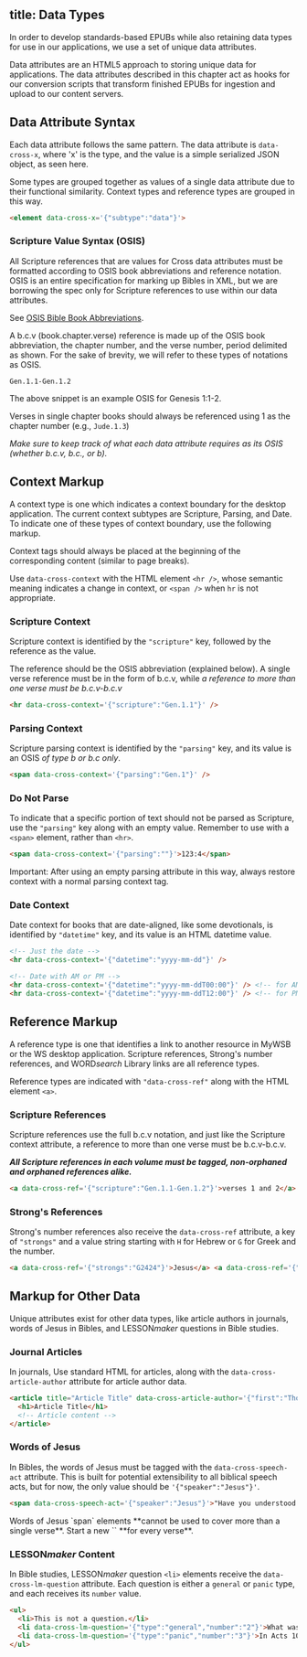title: Data Types
---

In order to develop standards-based EPUBs while also retaining data types for use in our applications, we use a set of unique data attributes.

Data attributes are an HTML5 approach to storing unique data for applications. The data attributes described in this chapter act as hooks for our conversion scripts that transform finished EPUBs for ingestion and upload to our content servers.

## Data Attribute Syntax

Each data attribute follows the same pattern. The data attribute is `data-cross-x`, where 'x' is the type, and the value is a simple serialized JSON object, as seen here.

Some types are grouped together as values of a single data attribute due to their functional similarity. Context types and reference types are grouped in this way.

```html
<element data-cross-x='{"subtype":"data"}'>
```
### Scripture Value Syntax (OSIS)

All Scripture references that are values for Cross data attributes must be formatted according to OSIS book abbreviations and reference notation. OSIS is an entire specification for marking up Bibles in XML, but we are borrowing the spec only for Scripture references to use within our data attributes.

See [OSIS Bible Book Abbreviations](https://docs.google.com/a/lifeway.com/spreadsheets/d/1tgzQru2dVaDU-zhaSfym1UuaPh3_Aktq91iDz9L9JtY/edit?usp=sharing).

A b.c.v (book.chapter.verse) reference is made up of the OSIS book abbreviation, the chapter number, and the verse number, period delimited as shown. For the sake of brevity, we will refer to these types of notations as OSIS.

```plain
Gen.1.1-Gen.1.2
```

The above snippet is an example OSIS for Genesis 1:1-2.

Verses in single chapter books should always be referenced using 1 as the chapter number (e.g., `Jude.1.3`)

*Make sure to keep track of what each data attribute requires as its OSIS (whether b.c.v, b.c., or b).*

## Context Markup

A context type is one which indicates a context boundary for the desktop application. The current context subtypes are Scripture, Parsing, and Date. To indicate one of these types of context boundary, use the following markup.

Context tags should always be placed at the beginning of the corresponding content (similar to page breaks).

Use `data-cross-context` with the HTML element `<hr />`, whose semantic meaning indicates a change in context, or `<span />` when `hr` is not appropriate.

### Scripture Context

Scripture context is identified by the `"scripture"` key, followed by the reference as the value.

The reference should be the OSIS abbreviation (explained below). A single verse reference must be in the form of b.c.v, while *a reference to more than one verse must be b.c.v-b.c.v*

```html
<hr data-cross-context='{"scripture":"Gen.1.1"}' />
```

### Parsing Context

Scripture parsing context is identified by the `"parsing"` key, and its value is an OSIS *of type b or b.c only*.

```html
<span data-cross-context='{"parsing":"Gen.1"}' />
```

### Do Not Parse

To indicate that a specific portion of text should not be parsed as Scripture, use the `"parsing"` key along with an empty value. Remember to use with a `<span>` element, rather than `<hr>`.

```html
<span data-cross-context='{"parsing":""}'>123:4</span>
```
<aside class="warning">Important: After using an empty parsing attribute in this way, always restore context with a normal parsing context tag.</aside>

### Date Context

Date context for books that are date-aligned, like some devotionals, is identified by `"datetime"` key, and its value is an HTML datetime value.

```html
<!-- Just the date -->
<hr data-cross-context='{"datetime":"yyyy-mm-dd"}' />

<!-- Date with AM or PM -->
<hr data-cross-context='{"datetime":"yyyy-mm-ddT00:00"}' /> <!-- for AM -->
<hr data-cross-context='{"datetime":"yyyy-mm-ddT12:00"}' /> <!-- for PM -->
```

## Reference Markup

A reference type is one that identifies a link to another resource in MyWSB or the WS desktop application. Scripture references, Strong's number references, and WORD<em>search</em> Library links are all reference types.

Reference types are indicated with `"data-cross-ref"` along with the HTML element `<a>`.

### Scripture References

Scripture references use the full b.c.v notation, and just like the Scripture context attribute, a reference to more than one verse must be b.c.v-b.c.v.

***All Scripture references in each volume must be tagged, non-orphaned and orphaned references alike.***

```html
<a data-cross-ref='{"scripture":"Gen.1.1-Gen.1.2"}'>verses 1 and 2</a>
```

### Strong's References

Strong's number references also receive the `data-cross-ref` attribute, a key of `"strongs"` and a value string starting with `H` for Hebrew or `G` for Greek and the number.

```html
<a data-cross-ref='{"strongs":"G2424"}'>Jesus</a> <a data-cross-ref='{"strongs":"G5547"}'>Christ</a>
```

## Markup for Other Data

Unique attributes exist for other data types, like article authors in journals, words of Jesus in Bibles, and LESSON<em>maker</em> questions in Bible studies.

### Journal Articles

In journals, Use standard HTML for articles, along with the `data-cross-article-author` attribute for article author data.

```html
<article title="Article Title" data-cross-article-author='{"first":"Thom","last":"Rainer","suffix":""}'>
  <h1>Article Title</h1>
  <!-- Article content -->
</article>
```

### Words of Jesus

In Bibles, the words of Jesus must be tagged with the `data-cross-speech-act` attribute. This is built for potential extensibility to all biblical speech acts, but for now, the only value should be `'{"speaker":"Jesus"}'`.

```html
<span data-cross-speech-act='{"speaker":"Jesus"}'>"Have you understood all these things?"</span>
```

<aside class="warning">Words of Jesus `span` elements **cannot be used to cover more than a single verse**. Start a new `<span data-cross-speech-act='{"speaker":"Jesus"}'>` **for every verse**.</aside>

### LESSON<em>maker</em> Content

In Bible studies, LESSON<em>maker</em> question `<li>` elements receive the `data-cross-lm-question` attribute. Each question is either a `general` or `panic` type, and each receives its `number` value.

```html
<ul>
  <li>This is not a question.</li>
  <li data-cross-lm-question='{"type":"general","number":"2"}'>What was your favorite movie growing up?</li>
  <li data-cross-lm-question='{"type":"panic","number":"3"}'>In Acts 10:34-48, what was the core content of the message Peter preached? What exactly did he say about Jesus?</li>
</ul>
```